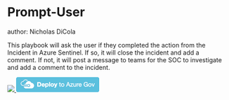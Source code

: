 # Prompt-User
author: Nicholas DiCola

This playbook will ask the user if they completed the action from the Incident in Azure Sentinel.  If so, it will close the incident and add a comment.  If not, it will post a message to teams for the SOC to investigate and add a comment to the incident.

<a href="https://azuredeploy.net/?repository=https://github.com/Azure/Azure-Sentinel/blob/master/Playbooks/Prompt-User" target="_blank">
    <img src="http://azuredeploy.net/deploybutton.png"/>
</a>
<a href="https://portal.azure.us/#create/Microsoft.Template/uri/https%3A%2F%2Fraw.githubusercontent.com%2FAzure%2FAzure-Sentinel%2Fmaster%2FPlaybooks%2FPrompt-User%2Fazuredeploy.json" target="_blank">
<img src="https://raw.githubusercontent.com/Azure/azure-quickstart-templates/master/1-CONTRIBUTION-GUIDE/images/deploytoazuregov.png"/>
</a>

